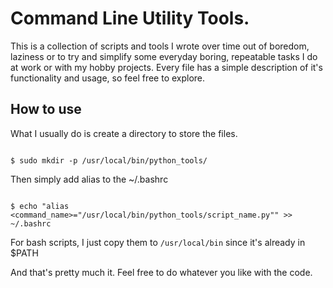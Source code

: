# Command Line Utility Tools.

This is a collection of scripts and tools I wrote over time out of boredom, laziness or to try and simplify some everyday boring, repeatable tasks I do at work or with my hobby projects.
Every file has a simple description of it's functionality and usage, so feel free to explore.


## How to use

What I usually do is create a directory to store the files.

```

$ sudo mkdir -p /usr/local/bin/python_tools/

```

Then simply add alias to the ~/.bashrc 

```

$ echo "alias <command_name>="/usr/local/bin/python_tools/script_name.py"" >> ~/.bashrc

``` 

For bash scripts, I just copy them to ```/usr/local/bin``` since it's already in $PATH


And that's pretty much it. Feel free to do whatever you like with the code.
